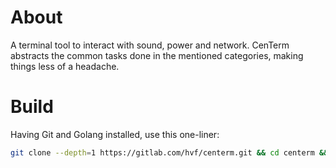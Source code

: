 # About
A terminal tool to interact with sound, power and network. CenTerm abstracts the common tasks done in the mentioned categories, making things less of a headache.

# Build
Having Git and Golang installed, use this one-liner:
```sh
git clone --depth=1 https://gitlab.com/hvf/centerm.git && cd centerm && go build -o ../centerm-bin && cd .. && rm -rf centerm
```
